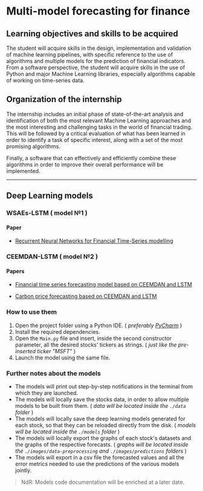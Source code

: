 # Multi-model forecasting for finance

## Learning objectives and skills to be acquired

The student will acquire skills in the design, implementation and validation of machine learning pipelines, with specific reference to the use of algorithms and multiple models for the prediction of financial indicators.  
From a software perspective, the student will acquire skills in the use of Python and major Machine Learning libraries, especially algorithms capable of working on time-series data.

## Organization of the internship

The internship includes an initial phase of state-of-the-art analysis and identification of both the most relevant Machine Learning approaches and the most interesting and challenging tasks in the world of financial trading.  
This will be followed by a critical evaluation of what has been learned in order to identify a task of specific interest, along with a set of the most promising algorithms.
  
Finally, a software that can effectively and efficiently combine these algorithms in order to improve their overall performance will be implemented.

---

## Deep Learning models

### WSAEs-LSTM ( model №1 )

#### Paper

- [Recurrent Neural Networks for Financial Time-Series modelling](https://ieeexplore.ieee.org/abstract/document/8545666)

### CEEMDAN-LSTM ( model №2 )

#### Papers

- [Financial time series forecasting model based on CEEMDAN and LSTM](https://www.sciencedirect.com/science/article/abs/pii/S0378437118314985)

- [Carbon price forecasting based on CEEMDAN and LSTM](https://www.sciencedirect.com/science/article/abs/pii/S0306261922000782?via=ihub)

### How to use them

1. Open the project folder using a Python IDE. ( _preferably [PyCharm](https://www.jetbrains.com/pycharm/)_ )
2. Install the required dependencies.
3. Open the `Main.py` file and insert, inside the second constructor parameter, all the desired stocks' tickers as strings. ( _just like the pre-inserted ticker "MSFT"_ )
4. Launch the model using the same file.

### Further notes about the models

- The models will print out step-by-step notifications in the terminal from which they are launched.
- The models will locally save the stocks data, in order to allow multiple models to be built from them. ( _data will be located inside the `./data` folder_ )
- The models will locally save the deep learning models generated for each stock, so that they can be reloaded directly from the disk. ( _models will be located inside the `./models` folder_ )
- The models will locally export the graphs of each stock's datasets and the graphs of the respective forecasts. ( _graphs will be located inside the `./images/data-preprocessing` and `./images/predictions` folders_ )
- The models will export in a csv file the forecasted values and all the error metrics needed to use the predictions of the various models jointly.

> NdR: Models code documentation will be enriched at a later date.
